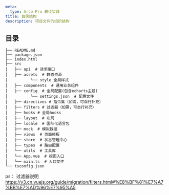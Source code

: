 ```yaml
meta:
  type: Arco Pro 最佳实践
title: 目录结构
description: 项目文件的组织结构
```

## 目录

```
├── README.md
├── package.json
├── index.html
├── src
│   ├── api  # 请求接口
│   ├── assets  # 静态资源
│          └── style 全局样式
│   ├── components  # 通用业务组件
│   ├── config  # 全局配置(包含echarts主题)
│          └── settings.json  # 配置文件
│   ├── directives # 指令集（如需，可自行补充）
│   ├── filters # 过滤器（如需，可自行补充）
│   ├── hooks # 全局hooks
│   ├── layout  # 布局
│   ├── locale  # 国际化语言包
│   ├── mock  # 模拟数据
│   ├── views  # 页面模板
│   ├── store  # 状态管理中心
│   ├── types  # 路由配置
│   └── utils  # 工具库
│   └── App.vue  # 视图入口
│   └── main.ts  # 入口文件
└── tsconfig.json
```

ps： 过滤器说明<https://v3.cn.vuejs.org/guide/migration/filters.html#%E8%BF%81%E7%A7%BB%E7%AD%96%E7%95%A5>
